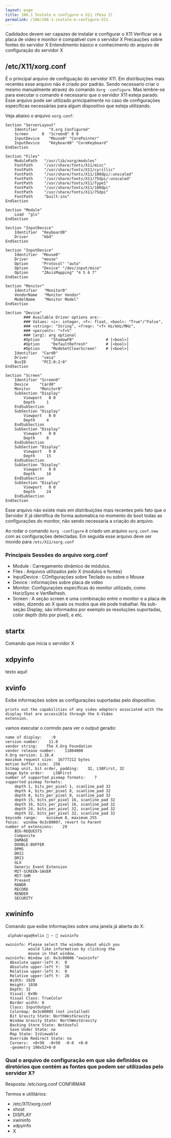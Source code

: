 ```yaml
---
layout: page
title: 106.1 Instale e configure o X11 (Peso 2)
permalink: /106/106-1-instale-e-configure-X11
---
```


Cadidados devem ser capazes de instalar e configurar o X11
Verificar se a placa de video e monitor é compativel com o servidor X
Precauções sobre fontes do servidor X
Entendimento básico e conhecimento do arquivo de configuração do servidor X

## /etc/X11/xorg.conf

É o principal arquivo de configuação do servidor X11. Em distribuições mais recentes esse arquivo não é criado por padrão. Sendo necessario criar o mesmo manualmente atravez do comando `Xorg -configure`. Mas lembre-se para executar o comando é necessario que o servidor X11 esteja parado. 
Esse arquivo pode ser utilizado principalmente no caso  de configurações específicas necessárias para algum dispositivo que esteja utilizando.

Veja abaixo o arquivo `xorg.conf`:


	Section "ServerLayout"
		Identifier     "X.org Configured"
		Screen      0  "Screen0" 0 0
		InputDevice    "Mouse0" "CorePointer"
		InputDevice    "Keyboard0" "CoreKeyboard"
	EndSection

	Section "Files"
		ModulePath   "/usr/lib/xorg/modules"
		FontPath     "/usr/share/fonts/X11/misc"
		FontPath     "/usr/share/fonts/X11/cyrillic"
		FontPath     "/usr/share/fonts/X11/100dpi/:unscaled"
		FontPath     "/usr/share/fonts/X11/75dpi/:unscaled"
		FontPath     "/usr/share/fonts/X11/Type1"
		FontPath     "/usr/share/fonts/X11/100dpi"
		FontPath     "/usr/share/fonts/X11/75dpi"
		FontPath     "built-ins"
	EndSection

	Section "Module"
		Load  "glx"
	EndSection

	Section "InputDevice"
		Identifier  "Keyboard0"
		Driver      "kbd"
	EndSection

	Section "InputDevice"
		Identifier  "Mouse0"
		Driver      "mouse"
		Option	    "Protocol" "auto"
		Option	    "Device" "/dev/input/mice"
		Option	    "ZAxisMapping" "4 5 6 7"
	EndSection

	Section "Monitor"
		Identifier   "Monitor0"
		VendorName   "Monitor Vendor"
		ModelName    "Monitor Model"
	EndSection

	Section "Device"
	        ### Available Driver options are:-
	        ### Values: <i>: integer, <f>: float, <bool>: "True"/"False",
	        ### <string>: "String", <freq>: "<f> Hz/kHz/MHz",
	        ### <percent>: "<f>%"
	        ### [arg]: arg optional
	        #Option     "ShadowFB"           	# [<bool>]
	        #Option     "DefaultRefresh"     	# [<bool>]
	        #Option     "ModeSetClearScreen" 	# [<bool>]
		Identifier  "Card0"
		Driver      "vesa"
		BusID       "PCI:0:2:0"
	EndSection

	Section "Screen"
		Identifier "Screen0"
		Device     "Card0"
		Monitor    "Monitor0"
		SubSection "Display"
			Viewport   0 0
			Depth     1
		EndSubSection
		SubSection "Display"
			Viewport   0 0
			Depth     4
		EndSubSection
		SubSection "Display"
			Viewport   0 0
			Depth     8
		EndSubSection
		SubSection "Display"
			Viewport   0 0
			Depth     15
		EndSubSection
		SubSection "Display"
			Viewport   0 0
			Depth     16
		EndSubSection
		SubSection "Display"
			Viewport   0 0
			Depth     24
		EndSubSection
	EndSection



Esse arquivo não existe mais em distribuições mais recentes pelo fato que o Servidor X já identifica de forma automatica no momento do boot todas as configurações do monitor, não sendo necessaria a criação do arquivo.

Ao rodar o comando `Xorg -configure` é criado um arquivo `xorg.conf.new` com as configurações detectadas. Em seguida esse arquivo deve ser movido para `/etc/X11/xorg.conf`

### Principais Sessões do arquivo xorg.conf

* Module : Carregamento dinâmico de módulos.
* Files : Arquivos utilizados pelo X (modulos e fontes)
* InputDevice : COnfigurações sobre Teclado ou sobre o Mouse
* Device : informações sobre placa de video
* Monitor: Configurações específicas do monitor utilizado, como HorizSync e VertRefresh.
* Screen : A seção screen é uma combinação entre o monitor e a placa de vídeo, dizendo ao X quais os modos que ele pode trabalhar. Na sub-seção Display, são informados por exemplo as resoluções suportadas, color depth (bits por pixel), e etc.


## startx

Comando que inicia o servidor X

## xdpyinfo

texto aqui!

## xvinfo 

Exibe informações sobre as configurações suportadas pelo dispositivo.

	prints out the capabilities of any video adaptors associated with the display that are accessible through the X-Video
	extension.

vamos executar o comndo para ver o output gerado:


	name of display:    :0
	version number:    11.0
	vendor string:    The X.Org Foundation
	vendor release number:    11804000
	X.Org version: 1.18.4
	maximum request size:  16777212 bytes
	motion buffer size:  256
	bitmap unit, bit order, padding:    32, LSBFirst, 32
	image byte order:    LSBFirst
	number of supported pixmap formats:    7
	supported pixmap formats:
	    depth 1, bits_per_pixel 1, scanline_pad 32
	    depth 4, bits_per_pixel 8, scanline_pad 32
	    depth 8, bits_per_pixel 8, scanline_pad 32
	    depth 15, bits_per_pixel 16, scanline_pad 32
	    depth 16, bits_per_pixel 16, scanline_pad 32
	    depth 24, bits_per_pixel 32, scanline_pad 32
	    depth 32, bits_per_pixel 32, scanline_pad 32
	keycode range:    minimum 8, maximum 255
	focus:  window 0x3c00007, revert to Parent
	number of extensions:    29
	    BIG-REQUESTS
	    Composite
	    DAMAGE
	    DOUBLE-BUFFER
	    DPMS
	    DRI2
	    DRI3
	    GLX
	    Generic Event Extension
	    MIT-SCREEN-SAVER
	    MIT-SHM
	    Present
	    RANDR
	    RECORD
	    RENDER
	    SECURITY

## xwininfo

Comando que exibe informações sobre uma janela já aberta do X:

	 alphabraga@helix  ~  xwininfo 

	xwininfo: Please select the window about which you
	          would like information by clicking the
	          mouse in that window.
	xwininfo: Window id: 0x3c00006 "xwininfo"
	  Absolute upper-left X:  0
	  Absolute upper-left Y:  50
	  Relative upper-left X:  0
	  Relative upper-left Y:  26
	  Width: 1920
	  Height: 1030
	  Depth: 32
	  Visual: 0x9b
	  Visual Class: TrueColor
	  Border width: 0
	  Class: InputOutput
	  Colormap: 0x3c00005 (not installed)
	  Bit Gravity State: NorthWestGravity
	  Window Gravity State: NorthWestGravity
	  Backing Store State: NotUseful
	  Save Under State: no
	  Map State: IsViewable
	  Override Redirect State: no
	  Corners:  +0+50  -0+50  -0-0  +0-0
	  -geometry 190x52+0-0



### Qual o arquivo de configuração em que são definidos os diretórios que contém as fontes que podem ser utilizadas pelo servidor X?

Resposta: /etc/xorg.conf CONFIRMAR



Termos e utilitários:

* /etc/X11/xorg.conf
* xhost
* DISPLAY
* xwininfo
* xdpyinfo
* X